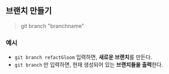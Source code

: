 ## 브랜치 만들기 
> git branch "branchname"

### 예시 
 -  `git branch refactGloom` 입력하면, **새로운 브랜치**를 만든다.
 - `git branch` 만 입력하면, 현재 생성되어 있는 **브랜치들을 출력**한다.
 
 <img src="">
